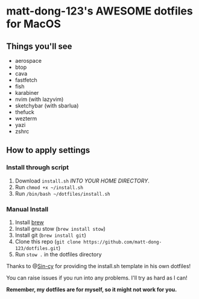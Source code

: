 # matt-dong-123's AWESOME dotfiles for MacOS

## Things you'll see

- aerospace
- btop
- cava
- fastfetch
- fish
- karabiner
- nvim (with lazyvim)
- sketchybar (with sbarlua)
- thefuck
- wezterm
- yazi
- zshrc

## How to apply settings

### Install through script

1. Download `install.sh` _INTO YOUR HOME DIRECTORY_.
2. Run `chmod +x ~/install.sh`
3. Run `/bin/bash ~/dotfiles/install.sh`

### Manual Install

1. Install [brew](https://brew.sh)
2. Install gnu stow (`brew install stow`)
3. Install git (`brew install git`)
4. Clone this repo (`git clone https://github.com/matt-dong-123/dotfiles.git`)
5. Run `stow .` in the dotfiles directory

Thanks to @[Sin-cy]("https://www.github.com/Sin-cy") for providing the install.sh template in his own dotfiles!

You can raise issues if you run into any problems. I'll try as hard as I can!

**Remember, my dotfiles are for myself, so it might not work for you.**

